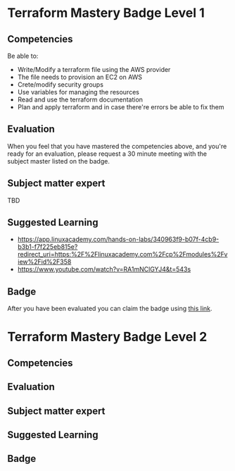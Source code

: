 # Terraform Mastery Badge Level 1

## Competencies
Be able to:
 - Write/Modify a terraform file using the AWS provider
  - The file needs to provision an EC2 on AWS
  - Crete/modify security groups
  - Use variables for managing the resources
 - Read and use the terraform documentation   
 - Plan and apply terraform and in case there're errors be able to fix them

## Evaluation
When you feel that you have mastered the competencies above, and you're ready for an evaluation, please request a 30 minute meeting with the subject master listed on the badge.

## Subject matter expert
TBD

## Suggested Learning
- https://app.linuxacademy.com/hands-on-labs/340963f9-b07f-4cb9-b3b1-f7f225eb815e?redirect_uri=https:%2F%2Flinuxacademy.com%2Fcp%2Fmodules%2Fview%2Fid%2F358
- https://www.youtube.com/watch?v=RA1mNClGYJ4&t=543s

## Badge
 After you have been evaluated you can claim the badge using [this link](https://badgr.com/issuers/5d99f5d946e0fb002174dd54/badges/5e62637872ddfd161e6e417a/overview).


# Terraform Mastery Badge Level 2

## Competencies

## Evaluation

## Subject matter expert

## Suggested Learning

## Badge

